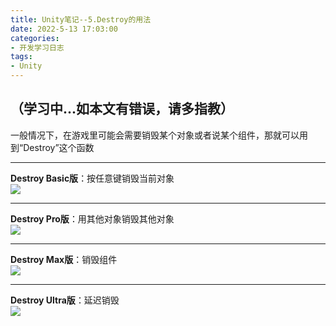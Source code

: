 ```yaml
---
title: Unity笔记--5.Destroy的用法
date: 2022-5-13 17:03:00
categories: 
- 开发学习日志
tags: 
- Unity
---
```

## （学习中...如本文有错误，请多指教）
一般情况下，在游戏里可能会需要销毁某个对象或者说某个组件，那就可以用到“Destroy”这个函数  
***
**Destroy Basic版**：按任意键销毁当前对象  
![](https://lishanweilai-1254333161.cos.ap-beijing.myqcloud.com/bloging/2022-5-17/Basic.png)  
***
**Destroy Pro版**：用其他对象销毁其他对象  
![](https://lishanweilai-1254333161.cos.ap-beijing.myqcloud.com/bloging/2022-5-17/Pro.png)  
***  
**Destroy Max版**：销毁组件  
![](https://lishanweilai-1254333161.cos.ap-beijing.myqcloud.com/bloging/2022-5-17/Max.png)  
***  
**Destroy Ultra版**：延迟销毁  
![](https://lishanweilai-1254333161.cos.ap-beijing.myqcloud.com/bloging/2022-5-17/Ultra.png)